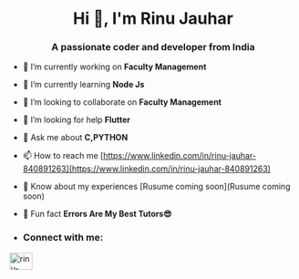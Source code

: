 
<h1 align="center">Hi 👋, I'm Rinu Jauhar</h1>
<h3 align="center">A passionate coder and developer from India</h3>

- 🔭 I’m currently working on **Faculty Management**

- 🌱 I’m currently learning **Node Js**

- 👯 I’m looking to collaborate on **Faculty Management**

- 🤝 I’m looking for help **Flutter**

- 💬 Ask me about **C,PYTHON**

- 📫 How to reach me  [https://www.linkedin.com/in/rinu-jauhar-840891263](https://www.linkedin.com/in/rinu-jauhar-840891263)

- 📄 Know about my experiences [Rusume coming soon](Rusume coming soon)

- 🤯 Fun fact **Errors Are My Best Tutors😎**
- <h3 align="left">Connect with me:</h3>
<p align="left">
<a href="https://www.linkedin.com/in/rinu-jauhar-840891263" target="blank"><img align="center" src="https://raw.githubusercontent.com/rahuldkjain/github-profile-readme-generator/master/src/images/icons/Social/linked-in-alt.svg" alt="rinu-jauhar-840891263" height="30" width="40" /></a>



